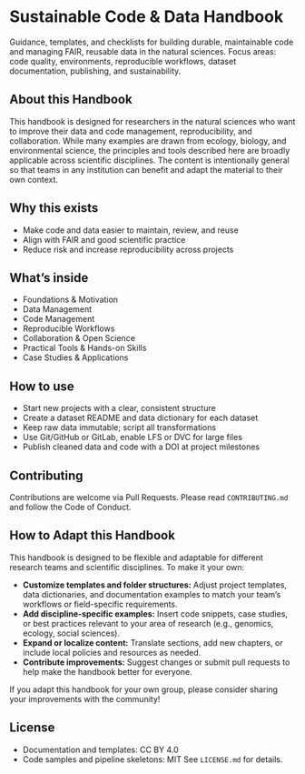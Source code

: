 
# Sustainable Code & Data Handbook

Guidance, templates, and checklists for building durable, maintainable code and managing FAIR, reusable data in the natural sciences. Focus areas: code quality, environments, reproducible workflows, dataset documentation, publishing, and sustainability.

## About this Handbook
This handbook is designed for researchers in the natural sciences who want to improve their data and code management, reproducibility, and collaboration. While many examples are drawn from ecology, biology, and environmental science, the principles and tools described here are broadly applicable across scientific disciplines. The content is intentionally general so that teams in any institution can benefit and adapt the material to their own context.

## Why this exists
- Make code and data easier to maintain, review, and reuse
- Align with FAIR and good scientific practice
- Reduce risk and increase reproducibility across projects

## What’s inside
- Foundations & Motivation
- Data Management
- Code Management
- Reproducible Workflows
- Collaboration & Open Science
- Practical Tools & Hands-on Skills
- Case Studies & Applications

## How to use
- Start new projects with a clear, consistent structure
- Create a dataset README and data dictionary for each dataset
- Keep raw data immutable; script all transformations
- Use Git/GitHub or GitLab, enable LFS or DVC for large files
- Publish cleaned data and code with a DOI at project milestones

## Contributing
Contributions are welcome via Pull Requests. Please read `CONTRIBUTING.md` and follow the Code of Conduct.


## How to Adapt this Handbook
This handbook is designed to be flexible and adaptable for different research teams and scientific disciplines. To make it your own:

- **Customize templates and folder structures:** Adjust project templates, data dictionaries, and documentation examples to match your team’s workflows or field-specific requirements.
- **Add discipline-specific examples:** Insert code snippets, case studies, or best practices relevant to your area of research (e.g., genomics, ecology, social sciences).
- **Expand or localize content:** Translate sections, add new chapters, or include local policies and resources as needed.
- **Contribute improvements:** Suggest changes or submit pull requests to help make the handbook better for everyone.

If you adapt this handbook for your own group, please consider sharing your improvements with the community!

## License
- Documentation and templates: CC BY 4.0
- Code samples and pipeline skeletons: MIT
See `LICENSE.md` for details.
